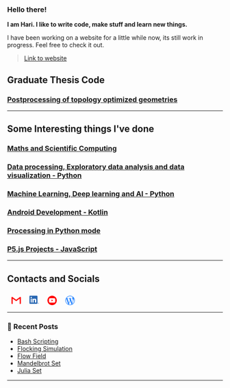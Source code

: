 ### Hello there! 

**I am Hari. I like to write code, make stuff and learn new things.** 

I have been working on a website for a little while now, its still work in progress. Feel free to check it out.

> [Link to website](https://vharivinay.github.io)

## Graduate Thesis Code
### [Postprocessing of topology optimized geometries](https://github.com/vharivinay/postprocessing-topopt)
---
## Some Interesting things I've done
### [Maths and Scientific Computing](https://github.com/vharivinay/Python-projects)
### [Data processing, Exploratory data analysis and data visualization - Python](https://github.com/vharivinay/python-eda-viz)
### [Machine Learning, Deep learning and AI - Python](https://github.com/vharivinay/all-things-ML-DL-AI)
### [Android Development - Kotlin](https://github.com/vharivinay/android-dev-w-kotlin/)
### [Processing in Python mode](https://github.com/vharivinay/learning-processing-py-mode)
### [P5.js Projects - JavaScript](https://github.com/vharivinay/Catalogue/blob/main/P5js-projects.md)

---

<div>
<h2>Contacts and Socials</h2>
<a href="mailto:vhari.vinay.2924@gmail.com">
<img align="left" style="margin:10px" alt="vharivinay | Gmail" width="22px" src="icons/gmail.svg"/>
</a>
<a href="https://www.linkedin.com/in/vharivinay">
<img align="left" style="margin:10px" alt="vharivinay | LinkedIn" width="22px" src="icons/LI-In-Bug.png"/>
</a>
<a href="https://www.youtube.com/channel/UCICL35fS_pE1Z_RKKspeXQw">
<img align="left" style="margin:10px" alt="vharivinay | YouTube" width="22px" src="icons/youtube_social_circle_red.png"/>
</a>
<a href="https://vharivinay.github.io">
<img align="left" style="margin:10px" alt="vharivinay | Blog" width="22px" src="icons/wordpress.svg"/>
</a>
</div><br><br>

---

### 📕 Recent Posts

<!-- BLOG-POST-LIST:START -->
- [Bash Scripting](https:/vharivinay.github.io/linux/bash_scripting/)
- [Flocking Simulation](https:/vharivinay.github.io/simulations/flocking/)
- [Flow Field](https:/vharivinay.github.io/generative/flowfiled/)
- [Mandelbrot Set](https:/vharivinay.github.io/generative/mandelbrot/)
- [Julia Set](https:/vharivinay.github.io/generative/julia_set_glsl/)
<!-- BLOG-POST-LIST:END -->

---

[website]: https://naturalfreakuency.wordpress.com
[instagram]: https://www.instagram.com/stranger_quark
[Youtube]: https://www.youtube.com/channel/UCICL35fS_pE1Z_RKKspeXQw
[linkedin]: https://www.linkedin.com/in/vharivinay
[gmail]: mailto:vhari.vinay.2924@gmail.com
